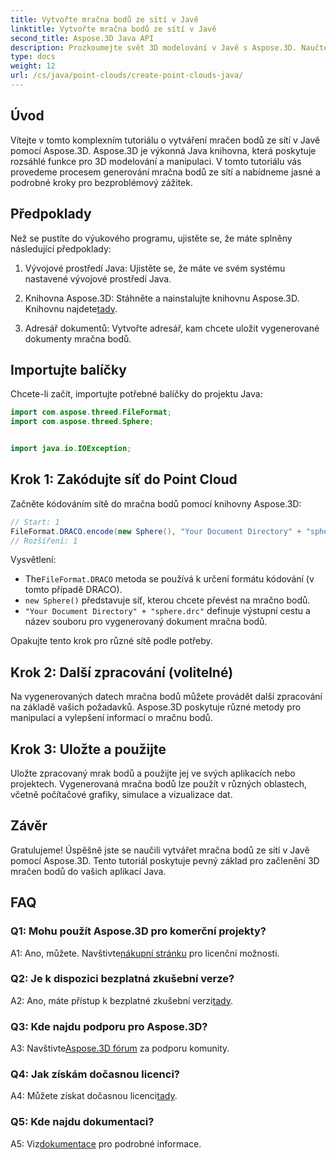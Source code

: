```yaml
---
title: Vytvořte mračna bodů ze sítí v Javě
linktitle: Vytvořte mračna bodů ze sítí v Javě
second_title: Aspose.3D Java API
description: Prozkoumejte svět 3D modelování v Javě s Aspose.3D. Naučte se bez námahy vytvářet mračna bodů ze sítí.
type: docs
weight: 12
url: /cs/java/point-clouds/create-point-clouds-java/
---
```

## Úvod

Vítejte v tomto komplexním tutoriálu o vytváření mračen bodů ze sítí v Javě pomocí Aspose.3D. Aspose.3D je výkonná Java knihovna, která poskytuje rozsáhlé funkce pro 3D modelování a manipulaci. V tomto tutoriálu vás provedeme procesem generování mračna bodů ze sítí a nabídneme jasné a podrobné kroky pro bezproblémový zážitek.

## Předpoklady

Než se pustíte do výukového programu, ujistěte se, že máte splněny následující předpoklady:

1. Vývojové prostředí Java: Ujistěte se, že máte ve svém systému nastavené vývojové prostředí Java.

2.  Knihovna Aspose.3D: Stáhněte a nainstalujte knihovnu Aspose.3D. Knihovnu najdete[tady](https://releases.aspose.com/3d/java/).

3. Adresář dokumentů: Vytvořte adresář, kam chcete uložit vygenerované dokumenty mračna bodů.

## Importujte balíčky

Chcete-li začít, importujte potřebné balíčky do projektu Java:

```java
import com.aspose.threed.FileFormat;
import com.aspose.threed.Sphere;


import java.io.IOException;
```

## Krok 1: Zakódujte síť do Point Cloud

Začněte kódováním sítě do mračna bodů pomocí knihovny Aspose.3D:

```java
// Start: 1
FileFormat.DRACO.encode(new Sphere(), "Your Document Directory" + "sphere.drc");
// Rozšíření: 1
```

Vysvětlení:
-  The`FileFormat.DRACO` metoda se používá k určení formátu kódování (v tomto případě DRACO).
- `new Sphere()` představuje síť, kterou chcete převést na mračno bodů.
- `"Your Document Directory" + "sphere.drc"` definuje výstupní cestu a název souboru pro vygenerovaný dokument mračna bodů.

Opakujte tento krok pro různé sítě podle potřeby.

## Krok 2: Další zpracování (volitelné)

Na vygenerovaných datech mračna bodů můžete provádět další zpracování na základě vašich požadavků. Aspose.3D poskytuje různé metody pro manipulaci a vylepšení informací o mračnu bodů.

## Krok 3: Uložte a použijte

Uložte zpracovaný mrak bodů a použijte jej ve svých aplikacích nebo projektech. Vygenerovaná mračna bodů lze použít v různých oblastech, včetně počítačové grafiky, simulace a vizualizace dat.

## Závěr

Gratulujeme! Úspěšně jste se naučili vytvářet mračna bodů ze sítí v Javě pomocí Aspose.3D. Tento tutoriál poskytuje pevný základ pro začlenění 3D mračen bodů do vašich aplikací Java.

## FAQ

### Q1: Mohu použít Aspose.3D pro komerční projekty?

 A1: Ano, můžete. Navštivte[nákupní stránku](https://purchase.aspose.com/buy) pro licenční možnosti.

### Q2: Je k dispozici bezplatná zkušební verze?

 A2: Ano, máte přístup k bezplatné zkušební verzi[tady](https://releases.aspose.com/).

### Q3: Kde najdu podporu pro Aspose.3D?

 A3: Navštivte[Aspose.3D fórum](https://forum.aspose.com/c/3d/18) za podporu komunity.

### Q4: Jak získám dočasnou licenci?

 A4: Můžete získat dočasnou licenci[tady](https://purchase.aspose.com/temporary-license/).

### Q5: Kde najdu dokumentaci?

 A5: Viz[dokumentace](https://reference.aspose.com/3d/java/) pro podrobné informace.